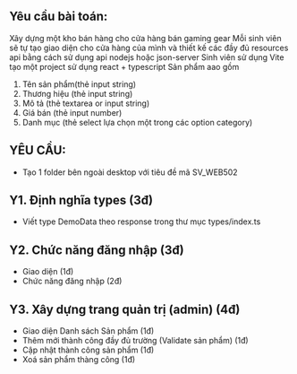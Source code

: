 ## Yêu cầu bài toán: 
Xây dựng một kho bán hàng cho cửa hàng bán gaming gear
Mỗi sinh viên sẽ tự tạo giao diện cho cửa hàng của mình và thiết kế các đầy đủ resources api bằng cách sử dụng api nodejs hoặc json-server
Sinh viên sử dụng Vite tạo một project sử dụng react + typescript
Sản phẩm aao gồm
1.	Tên sản phẩm(thẻ input string)
2.	Thương hiệu (thẻ input string)
3.	Mô tả (thẻ textarea or input string)
4.	Giá bán (thẻ input number)
5.	Danh mục (thẻ select lựa chọn một trong các option category)

## YÊU CẦU: 
-	Tạo 1 folder bên ngoài desktop với tiêu đề mã SV_WEB502

## Y1. Định nghĩa types (3đ)
-	Viết type DemoData theo response trong thư mục types/index.ts
## Y2. Chức năng đăng nhập (3đ)
-	Giao diện (1đ)
-	Chức năng đăng nhập (2đ)
## Y3. Xây dựng trang quản trị (admin) (4đ)
-	Giao diện Danh sách Sản phẩm (1đ)
-	Thêm mới thành công đầy đủ trường (Validate sản phẩm) (1đ)
-	Cập nhật thành công sản phẩm (1đ)
-	Xoá sản phẩm thàng công (1đ)
